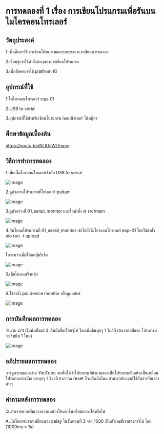 # การทดลองที่ 1 เรื่อง การเขียนโปรแกรมเพื่อรันบนไมโครคอนโทรเลอร์


## วัตถุประสงค์
 1.เพื่อศึกษาวิธีการเขียนโปรแกรมและcodeของการเขียนการทดลอง 
 
 2.เรียนรู้การใช้คำสั่งต่างๆของการเขียนโปรแกรม
 
 3.เพื่อศึกษาการใช้ platfrom IO
## อุปกรณ์ที่ใช้
   1.ไมโครคอนโทรเลอร์ esp-01
  
  2.USB to serial
  
  3.อุปกรณ์ที่ใช้สำหรับเขียนโปรแกรม (คอมพิวเตอร์ โน๊ตบุ๊ค) 
## ศึกษาข้อมูลเบื้องต้น
   https://youtu.be/NLIUsWLEpmg
## วิธีการทำการทดลอง
  1.เสียบไมโครคอนโทเลอร์เข้ากับ USB to serial
  
  ![image](https://user-images.githubusercontent.com/80879829/112275297-0cb22180-8cb2-11eb-9a5b-5272312e3d28.png)
  
  2.ดูตัวอย่างโปรเเกรมที่โฟลเดอร์ pattani
  
  ![image](https://user-images.githubusercontent.com/80879829/112275535-4e42cc80-8cb2-11eb-8141-10c884cac88a.png)
  
  3.ดูตัวอย่างที่ 01_serail_monitor เเละใสคำสั่ง vi src/main
  
  ![image](https://user-images.githubusercontent.com/80879829/112276009-cc9f6e80-8cb2-11eb-81a4-5ca67f501f8e.png)
  
  4.อัพโหลดโปรเเกรมที่ 01_serail_monitor เข้าไปยังไมโครคอนโทรเลอร์ esp-01 โดยใช้คำสั่ง pio run -t upload
  
  ![image](https://user-images.githubusercontent.com/80879829/112276592-80a0f980-8cb3-11eb-8f0f-eb12498e9288.png)
   
   ในระหว่างนั้นให้กดปุ่มรีเซ็ต
  
  ![image](https://user-images.githubusercontent.com/80879829/112276810-b7770f80-8cb3-11eb-8353-6f072d172c7c.png)

  5.เมื่อโหลดเสร็จเเล้ว

 ![image](https://user-images.githubusercontent.com/80879829/112277060-f60cca00-8cb3-11eb-99f5-3556030faaa4.png)

  6.ใช้คำสั่ง pio device monitor เพื่อดูผลลัพธ์
 
 ![image](https://user-images.githubusercontent.com/80879829/112277305-353b1b00-8cb4-11eb-8d8f-3e4b37d9a7dd.png)


## การบันทึกผลการทดลอง
จำนวน cnt เริ่มนับตั้งเเต่ 0 เริ่มนับขึ้นเรื่อยๆไป โดยเพิ่มขึ้นทุกๆ 1 วินาที 
(ถ้าเรากดสีเเดง โปรเเกรมจะเริ่มนับ 1 ใหม่)

![image](https://user-images.githubusercontent.com/80879829/112277676-92cf6780-8cb4-11eb-830f-1c3bb0b7b77b.png)

## อภิปรายผลการทดลอง 
การดูการทดลองผ่าน YouTube จะเห็นได้ว่าโปรแกรมที่นำมาแสดงเป็นโปรแกรมตัวอย่างเป็นเหมือนโปรแกรมการนับเวลาทุกๆ 1 วินาที ถ้าเรากด reset ก็จะเริ่มนับใหม่ สามารถประยุกต์ใช้กับการจับเวลาต่างๆ
## คำถามหลังการทดลอง
Q..ถ้าเราอยากเพิ่มเวลาความหน่วงให้มากขึ้นหรือน้อยลงได้หรือไม่

A..ได้โดยสามารถเปลี่ยนตรง delay ในขั้นตอนที่ 3 จาก 1000 เป็นตัวเลขที่เราต้องการได้ โดย (1000ms = 1s)

